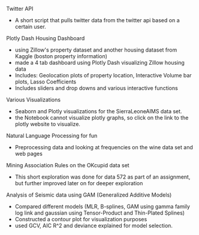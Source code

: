
Twitter API
- A short script that pulls twitter data from the twitter api based on a certain user.

Plotly Dash Housing Dashboard
- using Zillow's property dataset and another housing dataset from Kaggle (boston property information)
- made a 4 tab dashboard using Plotly Dash visualizing Zillow housing data
- Includes: Geolocation plots of property location, Interactive Volume bar plots, Lasso Coefficients
- Includes sliders and drop downs and various interactive functions 

Various Visualizations
- Seaborn and Plotly visualizations for the SierraLeoneAIMS data set. 
- the Notebook cannot visualize plotly graphs, so click on the link to the plotly website to visualize. 

Natural Language Processing for fun 
- Preprocessing data and looking at frequencies on the wine data set and web pages

Mining Association Rules on the OKcupid data set
- This short exploration was done for data 572 as part of an assignment, but further improved later on for deeper exploration

Analysis of Seismic data using GAM (Generalized Additive Models) 
- Compared different models (MLR, B-splines, GAM using gamma family log link and gaussian using Tensor-Product and Thin-Plated Splines) 
- Constructed a contour plot for visualization purposes 
- used GCV, AIC R^2 and deviance explained for model selection. 



